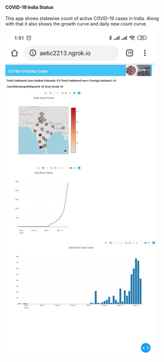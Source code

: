 #### COVID-19 India Status
This app shows statewise count of active COVID-19 cases in India. Along with that it also shows the growth curve and daily new count curve.


![COVID-19](COVID-19.jpeg)
